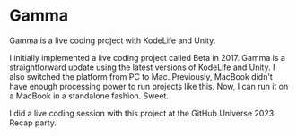 Gamma
=====

Gamma is a live coding project with KodeLife and Unity.

I initially implemented a live coding project called Beta in 2017.
Gamma is a straightforward update using the latest versions of KodeLife and Unity.
I also switched the platform from PC to Mac.
Previously, MacBook didn't have enough processing power to run projects like this.
Now, I can run it on a MacBook in a standalone fashion. Sweet.

I did a live coding session with this project at the GitHub Universe 2023 Recap party.
